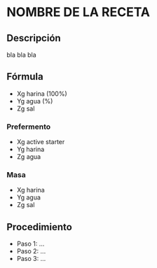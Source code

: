 # NOMBRE DE LA RECETA

## Descripción
bla bla bla

## Fórmula
- Xg harina (100%)
- Yg agua (%)
- Zg sal

### Prefermento
- Xg active starter
- Yg harina
- Zg agua

### Masa
- Xg harina
- Yg agua
- Zg sal

## Procedimiento
- Paso 1: ...
- Paso 2: ...
- Paso 3: ...
